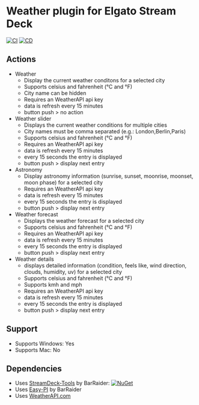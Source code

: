 # Weather plugin for Elgato Stream Deck

[![CI](https://github.com/linariii/streamdeck-weather/actions/workflows/CI.yml/badge.svg)](https://github.com/linariii/streamdeck-weather/actions/workflows/CI.yml) [![CD](https://github.com/linariii/streamdeck-weather/actions/workflows/CD.yml/badge.svg)](https://github.com/linariii/streamdeck-weather/actions/workflows/CD.yml)

## Actions
* Weather
	* Display the current weather conditons for a selected city
	* Supports celsius and fahrenheit (°C and °F)
	* City name can be hidden
	* Requires an WeatherAPI api key
	* data is refresh every 15 minutes
	* button push > no action
* Weather slider
	* Displays the current weather conditions for multiple cities
	* City names must be comma separated (e.g.: London,Berlin,Paris)
	* Supports celsius and fahrenheit (°C and °F)
	* Requires an WeatherAPI api key
	* data is refresh every 15 minutes
	* every 15 seconds the entry is displayed
	* button push > display next entry
* Astronomy
	* Display astronomy information (sunrise, sunset, moonrise, moonset, moon phase) for a selected city
	* Requires an WeatherAPI api key
	* data is refresh every 15 minutes
	* every 15 seconds the entry is displayed
	* button push > display next entry
* Weather forecast
	* Displays the weather forecast for a selected city
	* Supports celsius and fahrenheit (°C and °F)
	* Requires an WeatherAPI api key
	* data is refresh every 15 minutes
	* every 15 seconds the entry is displayed
	* button push > display next entry
* Weather details
	* displays detailed information (condition, feels like, wind direction, clouds, humidity, uv) for a selected city
	* Supports celsius and fahrenheit (°C and °F)
	* Supports kmh and mph
	* Requires an WeatherAPI api key
	* data is refresh every 15 minutes
	* every 15 seconds the entry is displayed
	* button push > display next entry

## Support
 - Supports Windows: Yes
 - Supports Mac: No
 
## Dependencies
* Uses [StreamDeck-Tools](https://github.com/BarRaider/streamdeck-tools) by BarRaider: [![NuGet](https://img.shields.io/nuget/v/streamdeck-tools.svg?style=flat)](https://www.nuget.org/packages/streamdeck-tools)
* Uses [Easy-PI](https://github.com/BarRaider/streamdeck-easypi) by BarRaider
* Uses [WeatherAPI.com](https://www.weatherapi.com/)
